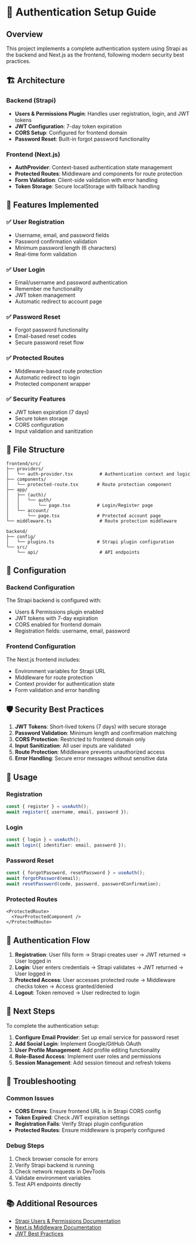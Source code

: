 # 🔐 Authentication Setup Guide

## Overview
This project implements a complete authentication system using Strapi as the backend and Next.js as the frontend, following modern security best practices.

## 🏗️ Architecture

### Backend (Strapi)
- **Users & Permissions Plugin**: Handles user registration, login, and JWT tokens
- **JWT Configuration**: 7-day token expiration
- **CORS Setup**: Configured for frontend domain
- **Password Reset**: Built-in forgot password functionality

### Frontend (Next.js)
- **AuthProvider**: Context-based authentication state management
- **Protected Routes**: Middleware and components for route protection
- **Form Validation**: Client-side validation with error handling
- **Token Storage**: Secure localStorage with fallback handling

## 🚀 Features Implemented

### ✅ User Registration
- Username, email, and password fields
- Password confirmation validation
- Minimum password length (6 characters)
- Real-time form validation

### ✅ User Login
- Email/username and password authentication
- Remember me functionality
- JWT token management
- Automatic redirect to account page

### ✅ Password Reset
- Forgot password functionality
- Email-based reset codes
- Secure password reset flow

### ✅ Protected Routes
- Middleware-based route protection
- Automatic redirect to login
- Protected component wrapper

### ✅ Security Features
- JWT token expiration (7 days)
- Secure token storage
- CORS configuration
- Input validation and sanitization

## 📁 File Structure

```
frontend/src/
├── providers/
│   └── auth-provider.tsx          # Authentication context and logic
├── components/
│   └── protected-route.tsx       # Route protection component
├── app/
│   ├── (auth)/
│   │   └── auth/
│   │       └── page.tsx          # Login/Register page
│   └── account/
│       └── page.tsx              # Protected account page
└── middleware.ts                  # Route protection middleware

backend/
├── config/
│   └── plugins.ts                # Strapi plugin configuration
└── src/
    └── api/                       # API endpoints
```

## 🔧 Configuration

### Backend Configuration
The Strapi backend is configured with:
- Users & Permissions plugin enabled
- JWT tokens with 7-day expiration
- CORS enabled for frontend domain
- Registration fields: username, email, password

### Frontend Configuration
The Next.js frontend includes:
- Environment variables for Strapi URL
- Middleware for route protection
- Context provider for authentication state
- Form validation and error handling

## 🛡️ Security Best Practices

1. **JWT Tokens**: Short-lived tokens (7 days) with secure storage
2. **Password Validation**: Minimum length and confirmation matching
3. **CORS Protection**: Restricted to frontend domain only
4. **Input Sanitization**: All user inputs are validated
5. **Route Protection**: Middleware prevents unauthorized access
6. **Error Handling**: Secure error messages without sensitive data

## 🚦 Usage

### Registration
```typescript
const { register } = useAuth();
await register({ username, email, password });
```

### Login
```typescript
const { login } = useAuth();
await login({ identifier: email, password });
```

### Password Reset
```typescript
const { forgotPassword, resetPassword } = useAuth();
await forgotPassword(email);
await resetPassword(code, password, passwordConfirmation);
```

### Protected Routes
```tsx
<ProtectedRoute>
  <YourProtectedComponent />
</ProtectedRoute>
```

## 🔄 Authentication Flow

1. **Registration**: User fills form → Strapi creates user → JWT returned → User logged in
2. **Login**: User enters credentials → Strapi validates → JWT returned → User logged in
3. **Protected Access**: User accesses protected route → Middleware checks token → Access granted/denied
4. **Logout**: Token removed → User redirected to login

## 🎯 Next Steps

To complete the authentication setup:

1. **Configure Email Provider**: Set up email service for password reset
2. **Add Social Login**: Implement Google/GitHub OAuth
3. **User Profile Management**: Add profile editing functionality
4. **Role-Based Access**: Implement user roles and permissions
5. **Session Management**: Add session timeout and refresh tokens

## 🐛 Troubleshooting

### Common Issues
- **CORS Errors**: Ensure frontend URL is in Strapi CORS config
- **Token Expired**: Check JWT expiration settings
- **Registration Fails**: Verify Strapi plugin configuration
- **Protected Routes**: Ensure middleware is properly configured

### Debug Steps
1. Check browser console for errors
2. Verify Strapi backend is running
3. Check network requests in DevTools
4. Validate environment variables
5. Test API endpoints directly

## 📚 Additional Resources

- [Strapi Users & Permissions Documentation](https://docs.strapi.io/dev-docs/plugins/users-permissions)
- [Next.js Middleware Documentation](https://nextjs.org/docs/app/building-your-application/routing/middleware)
- [JWT Best Practices](https://auth0.com/blog/a-look-at-the-latest-draft-for-jwt-bcp/)
